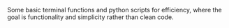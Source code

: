 Some basic terminal functions and python scripts for efficiency, where the goal is functionality and simplicity rather than clean code. 
